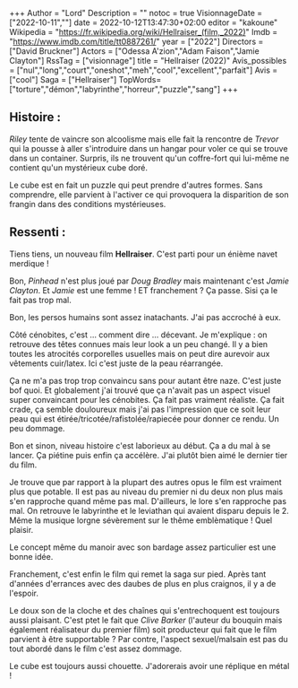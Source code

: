 +++
Author = "Lord"
Description = ""
notoc = true
VisionnageDate = ["2022-10-11",""]
date = 2022-10-12T13:47:30+02:00
editor = "kakoune"
Wikipedia = "https://fr.wikipedia.org/wiki/Hellraiser_(film,_2022)"
Imdb = "https://www.imdb.com/title/tt0887261/"
year = ["2022"]
Directors = ["David Bruckner"]
Actors = ["Odessa A'zion","Adam Faison","Jamie Clayton"]
RssTag = ["visionnage"]
title = "Hellraiser (2022)"
Avis_possibles = ["nul","long","court","oneshot","meh","cool","excellent","parfait"]
Avis = ["cool"] 
Saga = ["Hellraiser"]
TopWords=["torture","démon","labyrinthe","horreur","puzzle","sang"]
+++
## Histoire :
*Riley* tente de vaincre son alcoolisme mais elle fait la rencontre de *Trevor* qui la pousse à aller s'introduire dans un hangar pour voler ce qui se trouve dans un container.
Surpris, ils ne trouvent qu'un coffre-fort qui lui-même ne contient qu'un mystérieux cube doré.

Le cube est en fait un puzzle qui peut prendre d'autres formes.
Sans comprendre, elle parvient à l'activer ce qui provoquera la disparition de son frangin dans des conditions mystérieuses.

## Ressenti :
Tiens tiens, un nouveau film **Hellraiser**.
C'est parti pour un énième navet merdique !

Bon, *Pinhead* n'est plus joué par *Doug Bradley* mais maintenant c'est *Jamie Clayton*.
Et *Jamie* est une femme !
ET franchement ?
Ça passe.
Sisi ça le fait pas trop mal.

Bon, les persos humains sont assez inatachants.
J'ai pas accroché à eux.

Côté cénobites, c'est … comment dire … décevant.
Je m'explique : on retrouve des têtes connues mais leur look a un peu changé.
Il y a bien toutes les atrocités corporelles usuelles mais on peut dire aurevoir aux vêtements cuir/latex.
Ici c'est juste de la peau réarrangée.

Ça ne m'a pas trop trop convaincu sans pour autant être naze.
C'est juste bof quoi.
Et globalement j'ai trouvé que ça n'avait pas un aspect visuel super convaincant pour les cénobites.
Ça fait pas vraiment réaliste.
Ça fait crade, ça semble douloureux mais j'ai pas l'impression que ce soit leur peau qui est étirée/tricotée/rafistolée/rapiecée pour donner ce rendu.
Un peu dommage.

Bon et sinon, niveau histoire c'est laborieux au début.
Ça a du mal à se lancer.
Ça piétine puis enfin ça accélère.
J'ai plutôt bien aimé le dernier tier du film.

Je trouve que par rapport à la plupart des autres opus le film est vraiment plus que potable.
Il est pas au niveau du premier ni du deux non plus mais s'en rapproche quand même pas mal.
D'ailleurs, le lore s'en rapproche pas mal.
On retrouve le labyrinthe et le leviathan qui avaient disparu depuis le 2.
Même la musique lorgne sévèrement sur le thême emblèmatique !
Quel plaisir.

Le concept même du manoir avec son bardage assez particulier est une bonne idée.

Franchement, c'est enfin le film qui remet la saga sur pied.
Après tant d'années d'errances avec des daubes de plus en plus craignos, il y a de l'espoir.

Le doux son de la cloche et des chaînes qui s'entrechoquent est toujours aussi plaisant.
C'est ptet le fait que *Clive Barker* (l'auteur du bouquin mais également réalisateur du premier film) soit producteur qui fait que le film parvient à être supportable ?
Par contre, l'aspect sexuel/malsain est pas du tout abordé dans le film c'est assez dommage.

Le cube est toujours aussi chouette.
J'adorerais avoir une réplique en métal !
